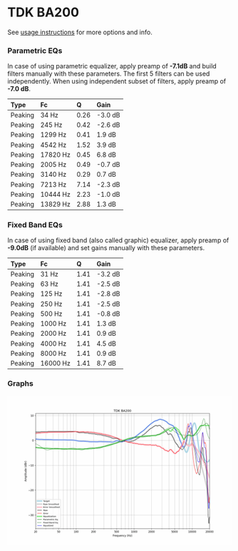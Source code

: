 # TDK BA200
See [usage instructions](https://github.com/jaakkopasanen/AutoEq#usage) for more options and info.

### Parametric EQs
In case of using parametric equalizer, apply preamp of **-7.1dB** and build filters manually
with these parameters. The first 5 filters can be used independently.
When using independent subset of filters, apply preamp of **-7.0 dB**.

| Type    | Fc       |    Q | Gain    |
|:--------|:---------|:-----|:--------|
| Peaking | 34 Hz    | 0.26 | -3.0 dB |
| Peaking | 245 Hz   | 0.42 | -2.6 dB |
| Peaking | 1299 Hz  | 0.41 | 1.9 dB  |
| Peaking | 4542 Hz  | 1.52 | 3.9 dB  |
| Peaking | 17820 Hz | 0.45 | 6.8 dB  |
| Peaking | 2005 Hz  | 0.49 | -0.7 dB |
| Peaking | 3140 Hz  | 0.29 | 0.7 dB  |
| Peaking | 7213 Hz  | 7.14 | -2.3 dB |
| Peaking | 10444 Hz | 2.23 | -1.0 dB |
| Peaking | 13829 Hz | 2.88 | 1.3 dB  |

### Fixed Band EQs
In case of using fixed band (also called graphic) equalizer, apply preamp of **-9.0dB**
(if available) and set gains manually with these parameters.

| Type    | Fc       |    Q | Gain    |
|:--------|:---------|:-----|:--------|
| Peaking | 31 Hz    | 1.41 | -3.2 dB |
| Peaking | 63 Hz    | 1.41 | -2.5 dB |
| Peaking | 125 Hz   | 1.41 | -2.8 dB |
| Peaking | 250 Hz   | 1.41 | -2.5 dB |
| Peaking | 500 Hz   | 1.41 | -0.8 dB |
| Peaking | 1000 Hz  | 1.41 | 1.3 dB  |
| Peaking | 2000 Hz  | 1.41 | 0.9 dB  |
| Peaking | 4000 Hz  | 1.41 | 4.5 dB  |
| Peaking | 8000 Hz  | 1.41 | 0.9 dB  |
| Peaking | 16000 Hz | 1.41 | 8.7 dB  |

### Graphs
![](./TDK%20BA200.png)